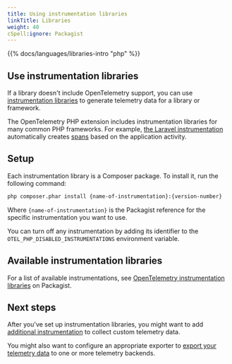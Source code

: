 ```yaml
---
title: Using instrumentation libraries
linkTitle: Libraries
weight: 40
cSpell:ignore: Packagist
---
```


{{% docs/languages/libraries-intro "php" %}}

## Use instrumentation libraries

If a library doesn't include OpenTelemetry support, you can use
[instrumentation libraries](/docs/specs/otel/glossary/#instrumentation-library)
to generate telemetry data for a library or framework.

The OpenTelemetry PHP extension includes instrumentation libraries for many
common PHP frameworks. For example,
[the Laravel instrumentation](https://github.com/open-telemetry/opentelemetry-php-contrib/tree/main/src/Instrumentation/Laravel)
automatically creates [spans](/docs/concepts/signals/traces/#spans) based on the
application activity.

## Setup

Each instrumentation library is a Composer package. To install it, run the
following command:

```sh
php composer.phar install {name-of-instrumentation}:{version-number}
```

Where `{name-of-instrumentation}` is the Packagist reference for the specific
instrumentation you want to use.

You can turn off any instrumentation by adding its identifier to the
`OTEL_PHP_DISABLED_INSTRUMENTATIONS` environment variable.

## Available instrumentation libraries

For a list of available instrumentations, see
[OpenTelemetry instrumentation libraries](https://packagist.org/search/?query=open-telemetry&tags=instrumentation)
on Packagist.

## Next steps

After you've set up instrumentation libraries, you might want to add
[additional instrumentation](/docs/languages/php/instrumentation) to collect
custom telemetry data.

You might also want to configure an appropriate exporter to
[export your telemetry data](/docs/languages/php/exporters) to one or more
telemetry backends.
